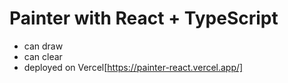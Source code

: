 # Painter with React + TypeScript

- can draw
- can clear
- deployed on Vercel[https://painter-react.vercel.app/]
